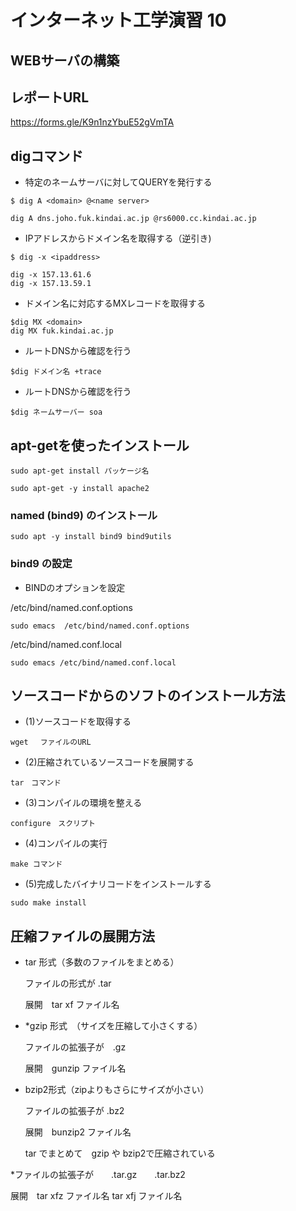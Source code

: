# インターネット工学演習 10

## WEBサーバの構築

## レポートURL

[https://forms.gle/K9n1nzYbuE52gVmTA
](https://forms.gle/K9n1nzYbuE52gVmTA
)

## digコマンド

* 特定のネームサーバに対してQUERYを発行する

```
$ dig A <domain> @<name server> 
```

```
dig A dns.joho.fuk.kindai.ac.jp @rs6000.cc.kindai.ac.jp
```
	
* IPアドレスからドメイン名を取得する（逆引き)

```
$ dig -x <ipaddress>
```

```
dig -x 157.13.61.6
dig -x 157.13.59.1
```

* ドメイン名に対応するMXレコードを取得する

```
$dig MX <domain>
dig MX fuk.kindai.ac.jp
```

* ルートDNSから確認を行う

```
$dig ドメイン名 +trace
```

* ルートDNSから確認を行う

```
$dig ネームサーバー soa
```

## apt-getを使ったインストール

```
sudo apt-get install パッケージ名

```

```
sudo apt-get -y install apache2 
```


### named (bind9) のインストール

```
sudo apt -y install bind9 bind9utils 

```

### bind9 の設定

* BINDのオプションを設定


/etc/bind/named.conf.options

```
sudo emacs  /etc/bind/named.conf.options
```

/etc/bind/named.conf.local 

```
sudo emacs /etc/bind/named.conf.local 
```

## ソースコードからのソフトのインストール方法

* (1)ソースコードを取得する

```
wget 　ファイルのURL 
```

* (2)圧縮されているソースコードを展開する

```
tar　コマンド
```

* (3)コンパイルの環境を整える

```
configure　スクリプト
```

* (4)コンパイルの実行

```
make コマンド
```

* (5)完成したバイナリコードをインストールする

```
sudo make install
```

## 圧縮ファイルの展開方法


* tar 形式（多数のファイルをまとめる）

	ファイルの形式が  .tar

	展開　tar xf ファイル名

* *gzip 形式　（サイズを圧縮して小さくする）

	ファイルの拡張子が　.gz 

	展開　gunzip ファイル名 

* bzip2形式（zipよりもさらにサイズが小さい）

	ファイルの拡張子が  .bz2

	展開　bunzip2 ファイル名

	tar でまとめて　gzip や bzip2で圧縮されている

*ファイルの拡張子が　　.tar.gz　　.tar.bz2

 展開　tar xfz ファイル名      tar xfj  ファイル名



